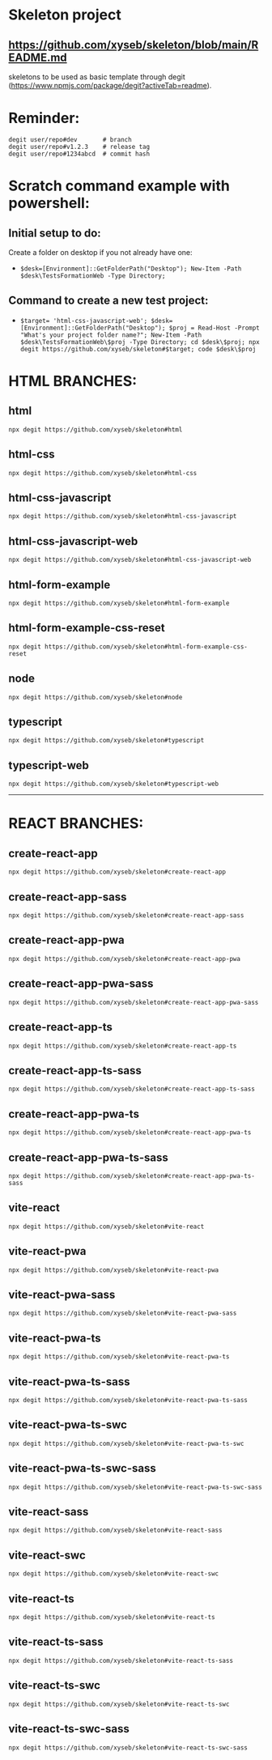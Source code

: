 # Skeleton project
## https://github.com/xyseb/skeleton/blob/main/README.md
skeletons to be used as basic template through degit (https://www.npmjs.com/package/degit?activeTab=readme).


# Reminder:
```
degit user/repo#dev       # branch
degit user/repo#v1.2.3    # release tag
degit user/repo#1234abcd  # commit hash
```

# Scratch command example with powershell:
## Initial setup to do:
Create a folder on desktop if you not already have one:
- `$desk=[Environment]::GetFolderPath("Desktop"); New-Item -Path $desk\TestsFormationWeb -Type Directory;`
## Command to create a new test project:

- `$target= 'html-css-javascript-web'; $desk=[Environment]::GetFolderPath("Desktop"); $proj = Read-Host -Prompt "What's your project folder name?"; New-Item -Path $desk\TestsFormationWeb\$proj -Type Directory; cd $desk\$proj; npx degit https://github.com/xyseb/skeleton#$target; code $desk\$proj`

# HTML BRANCHES:
## html
`npx degit https://github.com/xyseb/skeleton#html`
## html-css
`npx degit https://github.com/xyseb/skeleton#html-css`
## html-css-javascript
`npx degit https://github.com/xyseb/skeleton#html-css-javascript`
## html-css-javascript-web
`npx degit https://github.com/xyseb/skeleton#html-css-javascript-web`
## html-form-example
`npx degit https://github.com/xyseb/skeleton#html-form-example`
## html-form-example-css-reset
`npx degit https://github.com/xyseb/skeleton#html-form-example-css-reset`
## node
`npx degit https://github.com/xyseb/skeleton#node`
## typescript
`npx degit https://github.com/xyseb/skeleton#typescript`
## typescript-web
`npx degit https://github.com/xyseb/skeleton#typescript-web`

-----

# REACT BRANCHES:
## create-react-app
`npx degit https://github.com/xyseb/skeleton#create-react-app`
## create-react-app-sass
`npx degit https://github.com/xyseb/skeleton#create-react-app-sass`
## create-react-app-pwa
`npx degit https://github.com/xyseb/skeleton#create-react-app-pwa`
## create-react-app-pwa-sass
`npx degit https://github.com/xyseb/skeleton#create-react-app-pwa-sass`
## create-react-app-ts
`npx degit https://github.com/xyseb/skeleton#create-react-app-ts`
## create-react-app-ts-sass
`npx degit https://github.com/xyseb/skeleton#create-react-app-ts-sass`
## create-react-app-pwa-ts
`npx degit https://github.com/xyseb/skeleton#create-react-app-pwa-ts`
## create-react-app-pwa-ts-sass
`npx degit https://github.com/xyseb/skeleton#create-react-app-pwa-ts-sass`

## vite-react
`npx degit https://github.com/xyseb/skeleton#vite-react`
## vite-react-pwa
`npx degit https://github.com/xyseb/skeleton#vite-react-pwa`
## vite-react-pwa-sass
`npx degit https://github.com/xyseb/skeleton#vite-react-pwa-sass`
## vite-react-pwa-ts
`npx degit https://github.com/xyseb/skeleton#vite-react-pwa-ts`
## vite-react-pwa-ts-sass
`npx degit https://github.com/xyseb/skeleton#vite-react-pwa-ts-sass`
## vite-react-pwa-ts-swc
`npx degit https://github.com/xyseb/skeleton#vite-react-pwa-ts-swc`
## vite-react-pwa-ts-swc-sass
`npx degit https://github.com/xyseb/skeleton#vite-react-pwa-ts-swc-sass`
## vite-react-sass
`npx degit https://github.com/xyseb/skeleton#vite-react-sass`
## vite-react-swc
`npx degit https://github.com/xyseb/skeleton#vite-react-swc`


## vite-react-ts
`npx degit https://github.com/xyseb/skeleton#vite-react-ts`
## vite-react-ts-sass
`npx degit https://github.com/xyseb/skeleton#vite-react-ts-sass`
## vite-react-ts-swc
`npx degit https://github.com/xyseb/skeleton#vite-react-ts-swc`
## vite-react-ts-swc-sass
`npx degit https://github.com/xyseb/skeleton#vite-react-ts-swc-sass`

